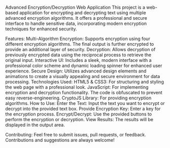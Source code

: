 Advanced Encryption/Decryption Web Application
This project is a web-based application for encrypting and decrypting text using multiple advanced encryption algorithms. It offers a professional and secure interface to handle sensitive data, incorporating modern encryption techniques for enhanced security.

Features:
Multi-Algorithm Encryption: Supports encryption using four different encryption algorithms. The final output is further encrypted to provide an additional layer of security.
Decryption: Allows decryption of previously encrypted data using the reciprocal process to retrieve the original input.
Interactive UI: Includes a sleek, modern interface with a professional color scheme and dynamic loading spinner for enhanced user experience.
Secure Design: Utilizes advanced design elements and animations to create a visually appealing and secure environment for data processing.
Technologies Used:
HTML5 & CSS3: For structuring and styling the web page with a professional look.
JavaScript: For implementing encryption and decryption functionality. The code is obfuscated to prevent easy reverse-engineering.
CryptoJS Library: For providing encryption algorithms.
How to Use:
Enter the Text: Input the text you want to encrypt or decrypt into the provided text box.
Provide Encryption Key: Enter a key for the encryption process.
Encrypt/Decrypt: Use the provided buttons to perform the encryption or decryption.
View Results: The results will be displayed in the output area.

Contributing:
Feel free to submit issues, pull requests, or feedback. Contributions and suggestions are always welcome!
